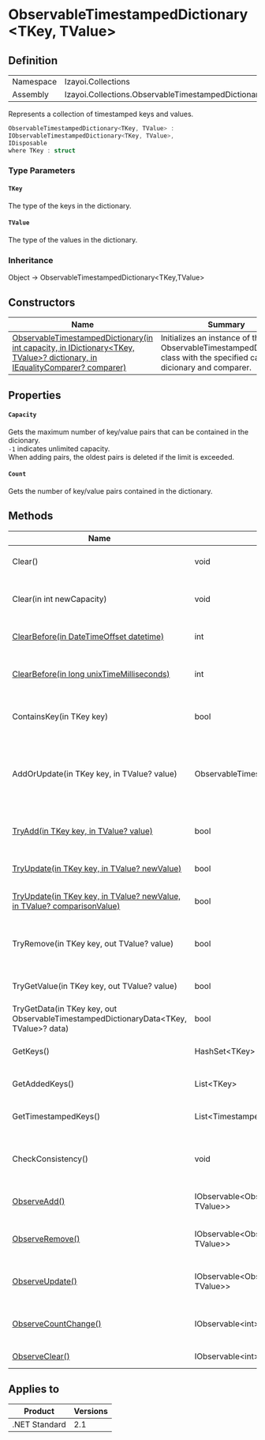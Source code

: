 # ObservableTimestampedDictionary<TKey, TValue>

## Definition

|||
|--|--|
|Namespace|Izayoi.Collections|
|Assembly|Izayoi.Collections.ObservableTimestampedDictionary.dll|

Represents a collection of timestamped keys and values.

~~~csharp
ObservableTimestampedDictionary<TKey, TValue> :
IObservableTimestampedDictionary<TKey, TValue>,
IDisposable
where TKey : struct
~~~

### Type Parameters

#### `TKey`

The type of the keys in the dictionary.

#### `TValue`

The type of the values in the dictionary.

### Inheritance
Object -> ObservableTimestampedDictionary<TKey,TValue>

## Constructors

|Name|Summary|
|--|--|
|[ObservableTimestampedDictionary(in int capacity, in IDictionary<TKey, TValue>? dictionary, in IEqualityComparer<TKey>? comparer)](ObservableTimestampedDictionary.Constructors.md)|Initializes an instance of the ObservableTimestampedDictionary class with the specified capacity, dicionary and comparer.|

## Properties

#### `Capacity`

Gets the maximum number of key/value pairs that can be contained in the dicionary.  
`-1` indicates unlimited capacity.  
When adding pairs, the oldest pairs is deleted if the limit is exceeded.

#### `Count`

Gets the number of key/value pairs contained in the dictionary.

## Methods

|Name|Returns|Summary|
|--|--|--|
|Clear()|void|Removes all keys and values from the dictionary.|
|Clear(in int newCapacity)|void|Removes all keys and values from the dictionary and resets its capaticy.|
|[ClearBefore(in DateTimeOffset datetime)](ObservableTimestampedDictionary.ClearBefore.md#clearbeforein-datetimeoffset-datetime)|int|Delete all keys and values before the specified datetime.|
|[ClearBefore(in long unixTimeMilliseconds)](ObservableTimestampedDictionary.ClearBefore.md#clearbeforein-long-unixtimemilliseconds)|int|Delete all keys and values before the specified unixTimeMilliseconds.|
|ContainsKey(in TKey key)|bool|Determines whether the dictionary contains the specified key.|
|AddOrUpdate(in TKey key, in TValue? value)|ObservableTimestampedDictionaryData<TKey, TValue>|Adds a key/value pair to the dictionary if the key does not already exist, or updates a key/value pair in the dictionary if the key already exists.|
|[TryAdd(in TKey key, in TValue? value)](ObservableTimestampedDictionary.TryAdd.md)|bool|Attempts to add the specified key and value to the dictionary.|
|[TryUpdate(in TKey key, in TValue? newValue)](ObservableTimestampedDictionary.TryUpdate.md#tryupdatein-tkey-key-in-tvalue-newvalue)|bool|Updates the value associated with key to newValue.|
|[TryUpdate(in TKey key, in TValue? newValue, in TValue? comparisonValue)](ObservableTimestampedDictionary.TryUpdate.md#tryupdatein-tkey-key-in-tvalue-newvalue-in-tvalue-comparisonvalue)|bool|Updates the value associated with key to newValue.|
|TryRemove(in TKey key, out TValue? value)|bool|Attempts to remove and return the value that has the specified key from the dictionary.|
|TryGetValue(in TKey key, out TValue? value)|bool|Gets the value associated with the specified key.|
|TryGetData(in TKey key, out ObservableTimestampedDictionaryData<TKey, TValue>? data)|bool|Gets the data associated with the specified key.|
|GetKeys()|HashSet\<TKey>|Gets a hashset containing the keys in the dictionary.|
|GetAddedKeys()|List\<TKey>|Gets a list containing the keys in the dictionary.|
|GetTimestampedKeys()|List<TimestampedKey\<TKey>>|Gets a list containing the timestamped keys in the dictionary.|
|CheckConsistency()|void|Check the consistency of the dictionary. (This method is for debugging.)|
|[ObserveAdd()](ObservableTimestampedDictionary.ObserveAdd.md)|IObservable\<ObservableTimestampedDictionaryAddEvent<TKey, TValue>>|Makes it observable when an element is added to a dictionary.|
|[ObserveRemove()](ObservableTimestampedDictionary.ObserveRemove.md)|IObservable\<ObservableTimestampedDictionaryRemoveEvent<TKey, TValue>>|Makes it observable when an element is Removed to a dictionary.|
|[ObserveUpdate()](ObservableTimestampedDictionary.ObserveUpdate.md)|IObservable\<ObservableTimestampedDictionaryUpdateEvent<TKey, TValue>>|Makes it observable when an element is updated to a dictionary.|
|[ObserveCountChange()](ObservableTimestampedDictionary.ObserveCountChange.md)|IObservable\<int>|Allows a dictionary to be observed for changes to the count of elements.|
|[ObserveClear()](ObservableTimestampedDictionary.ObserveClear.md)|IObservable\<int>|Makes dictionary clearing observable.|

## Applies to

|Product|Versions|
|--|--|
|.NET Standard|2.1|
